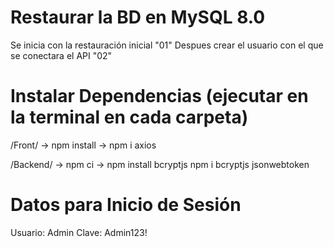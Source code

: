 # Restaurar la BD en MySQL 8.0
Se inicia con la restauración inicial "01"
Despues crear el usuario con el que se conectara el API "02"

# Instalar Dependencias (ejecutar en la terminal en cada carpeta)
/Front/
-> npm install
-> npm i axios

/Backend/
-> npm ci
-> npm install bcryptjs
npm i bcryptjs jsonwebtoken

# Datos para Inicio de Sesión
Usuario: Admin
Clave: Admin123!
